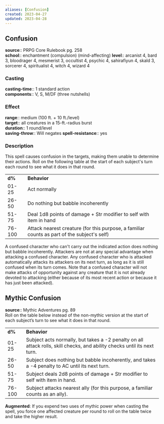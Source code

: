 ```yaml
---
aliases: [Confusion]
created: 2023-04-27
updated: 2023-04-28
---
```


## Confusion

**source**:: PRPG Core Rulebook pg. 258  
**school**:: enchantment (compulsion) (mind-affecting)
**level**:: arcanist 4, bard 3, bloodrager 4, mesmerist 3, occultist 4, psychic 4, sahirafiyun 4, skald 3, sorcerer 4, spiritualist 4, witch 4, wizard 4

### Casting

**casting-time**:: 1 standard action  
**components**:: V, S, M/DF (three nutshells)

### Effect

**range**:: medium (100 ft. + 10 ft./level)  
**target**:: all creatures in a 15-ft.-radius burst  
**duration**:: 1 round/level  
**saving-throw**:: Will negates
**spell-resistance**:: yes

### Description

This spell causes confusion in the targets, making them unable to determine their actions. Roll on the following table at the start of each subject's turn each round to see what it does in that round.  
  

|        |                                                                                             |
|--------|---------------------------------------------------------------------------------------------|
| **d%** | **Behavior**                                                                                |
| 01-25  | Act normally                                                                                |
| 26-50  | Do nothing but babble incoherently                                                          |
| 51-75  | Deal 1d8 points of damage + Str modifier to self with item in hand                          |
| 76-100 | Attack nearest creature (for this purpose, a familiar counts as part of the subject's self) |

  
A confused character who can't carry out the indicated action does nothing but babble incoherently. Attackers are not at any special advantage when attacking a confused character. Any confused character who is attacked automatically attacks its attackers on its next turn, as long as it is still confused when its turn comes. Note that a confused character will not make attacks of opportunity against any creature that it is not already devoted to attacking (either because of its most recent action or because it has just been attacked).

## Mythic Confusion

**source**:: Mythic Adventures pg. 89  
Roll on the table below instead of the non-mythic version at the start of each subject’s turn to see what it does in that round.  
  

|        |                                                                                                                          |
|--------|--------------------------------------------------------------------------------------------------------------------------|
| **d%** | **Behavior**                                                                                                             |
| 01-25  | Subject acts normally, but takes a -2 penalty on all attack rolls, skill checks, and ability checks until its next turn. |
| 26-50  | Subject does nothing but babble incoherently, and takes a -4 penalty to AC until its next turn.                          |
| 51-75  | Subject deals 2d8 points of damage + Str modifier to self with item in hand.                                             |
| 76-100 | Subject attacks nearest ally (for this purpose, a familiar counts as an ally).                                           |

  
  
**Augmented**: If you expend two uses of mythic power when casting the spell, you force one affected creature per round to roll on the table twice and take the higher result.
